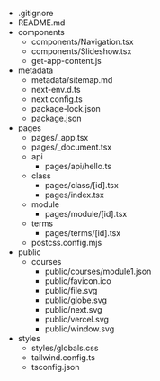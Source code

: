   - .gitignore
  - README.md
- components
    - components/Navigation.tsx
    - components/Slideshow.tsx
  - get-app-content.js
- metadata
    - metadata/sitemap.md
  - next-env.d.ts
  - next.config.ts
  - package-lock.json
  - package.json
- pages
    - pages/_app.tsx
    - pages/_document.tsx
  - api
      - pages/api/hello.ts
  - class
      - pages/class/[id].tsx
    - pages/index.tsx
  - module
      - pages/module/[id].tsx
  - terms
      - pages/terms/[id].tsx
  - postcss.config.mjs
- public
  - courses
      - public/courses/module1.json
    - public/favicon.ico
    - public/file.svg
    - public/globe.svg
    - public/next.svg
    - public/vercel.svg
    - public/window.svg
- styles
    - styles/globals.css
  - tailwind.config.ts
  - tsconfig.json
